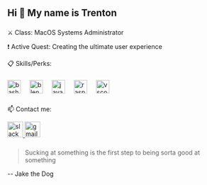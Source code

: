 <h2 align="left">Hi 👋 My name is Trenton</h2>

###

###

<p align="left">⚔️ Class: MacOS Systems Administrator</p>
<p align="left">❗ Active Quest: Creating the ultimate user experience
<p aligh="left">📋 Skills/Perks:

###

<div align="left">
  <img src="https://cdn.jsdelivr.net/gh/devicons/devicon/icons/bash/bash-original.svg" height="30" alt="bash logo"  />
  <img width="12" />
  <img src="https://cdn.jsdelivr.net/gh/devicons/devicon/icons/blender/blender-original.svg" height="30" alt="blender logo"  />
  <img width="12" />
  <img src="https://cdn.jsdelivr.net/gh/devicons/devicon/icons/java/java-original-wordmark.svg" height="30" alt="java logo"  />
  <img width="12" />
  <img src="https://cdn.jsdelivr.net/gh/devicons/devicon/icons/raspberrypi/raspberrypi-original.svg" height="30" alt="raspberrypi logo"  />
  <img width="12" />
  <img src="https://cdn.jsdelivr.net/gh/devicons/devicon/icons/vscode/vscode-original.svg" height="30" alt="vscode logo"  />
</div>

###

<p align="left">📫 Contact me:


<div align="left">
  <a href="https://join.slack.com/t/macadmins/shared_invite/zt-26p08xw8z-M91G06LYT3IlQSG19ExMAQ" target="_blank">
    <img src="https://img.shields.io/static/v1?message=MacAdmins%20Slack&logo=slack&label=&color=4A154B&logoColor=white&labelColor=&style=for-the-badge" height="35" alt="slack logo"  />
  </a>
  <img src="https://img.shields.io/static/v1?message=TrentonC0607@Gmail.com&logo=gmail&label=&color=D14836&logoColor=white&labelColor=&style=for-the-badge" height="35" alt="gmail logo"  />
</div>

###
> Sucking at something is the first step to being sorta good at something
<p align="left">           -- Jake the Dog

